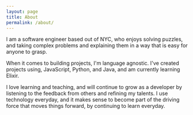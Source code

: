 ```yaml
---
layout: page
title: About
permalink: /about/
---
```


I am a software engineer based out of NYC, who enjoys solving puzzles, and taking complex problems and explaining them in a way that is easy for anyone to grasp.

When it comes to building projects, I'm language agnostic. I've created projects using, JavaScript, Python, and Java, and am currently learning Elixir.

I love learning and teaching, and will continue to grow as a developer by listening to the feedback from others and refining my talents. I use technology everyday, and it makes sense to become part of the driving force that moves things forward, by continuing to learn everyday.
